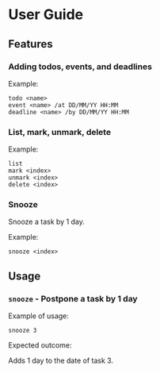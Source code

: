 # User Guide

## Features 

### Adding todos, events, and deadlines

Example:

```
todo <name>
event <name> /at DD/MM/YY HH:MM
deadline <name> /by DD/MM/YY HH:MM
```

### List, mark, unmark, delete

Example:

```
list
mark <index>
unmark <index>
delete <index>
```

### Snooze

Snooze a task by 1 day.

Example:

```
snooze <index>
```

## Usage

### `snooze` - Postpone a task by 1 day

Example of usage: 

`snooze 3`

Expected outcome:

Adds 1 day to the date of task 3.